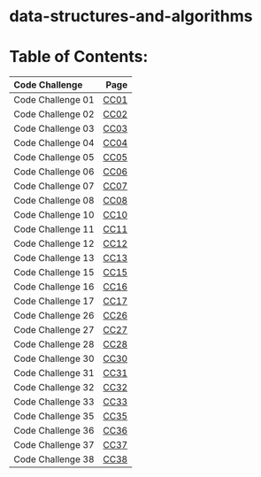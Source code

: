 # data-structures-and-algorithms

# Table of Contents:

| Code Challenge    | Page      |
| :---        |            ---: |
| Code Challenge 01    | [CC01](./CodeChallenge01/cc01.md)      |
| Code Challenge 02    | [CC02](./CodeChallenge02/cc02.md)      |
| Code Challenge 03    | [CC03](./CodeChallenge03/cc03.md)      |
| Code Challenge 04    | [CC04](./CodeChallenge04/cc04.md)      |
| Code Challenge 05    | [CC05](./CodeChallenge05/cc05.md)      |
| Code Challenge 06    | [CC06](./CodeChallenge06/cc06.md)      |
| Code Challenge 07    | [CC07](./CodeChallenge07/cc07.md)      |
| Code Challenge 08    | [CC08](./CodeChallenge08/cc08.md)      |
| Code Challenge 10    | [CC10](./CodeChallenge10/cc10.md)      |
| Code Challenge 11    | [CC11](./CodeChallenge11/cc11.md)      |
| Code Challenge 12    | [CC12](./CodeChallenge12/cc12.md)      |
| Code Challenge 13    | [CC13](./CodeChallenge13/cc13.md)      |
| Code Challenge 15    | [CC15](./CodeChallenge15/cc15.md)      |
| Code Challenge 16    | [CC16](./CodeChallenge16/cc16.md)      |
| Code Challenge 17    | [CC17](./CodeChallenge17/cc17.md)      |
| Code Challenge 26    | [CC26](./CodeChallenge26/cc26.md)      |
| Code Challenge 27    | [CC27](./CodeChallenge27/cc27.md)      |
| Code Challenge 28    | [CC28](./CodeChallenge28/cc28.md)      |
| Code Challenge 30    | [CC30](./CodeChallenge30/cc30.md)      |
| Code Challenge 31    | [CC31](./CodeChallenge31/cc31.md)      |
| Code Challenge 32    | [CC32](./CodeChallenge32/cc32.md)      |
| Code Challenge 33    | [CC33](./CodeChallenge33/cc33.md)      |
| Code Challenge 35    | [CC35](./CodeChallenge35/cc35.md)      |
| Code Challenge 36    | [CC36](./CodeChallenge36/cc36.md)      |
| Code Challenge 37    | [CC37](./CodeChallenge37/cc37.md)      |
| Code Challenge 38    | [CC38](./CodeChallenge38/cc38.md)      |

<!-- | Code Challenge 04    | [CC04](./CodeChallenge04/cc04.md)      |
| Code Challenge 05    | [CC05](./CodeChallenge05/cc05.md)      |
| Code Challenge 06    | [CC06](./CodeChallenge06/cc06.md)      | -->


